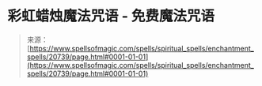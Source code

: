 <!--yml

类别：未分类

日期：2024年06月12日 19:03:49

-->

# 彩虹蜡烛魔法咒语 - 免费魔法咒语

> 来源：[https://www.spellsofmagic.com/spells/spiritual_spells/enchantment_spells/20739/page.html#0001-01-01](https://www.spellsofmagic.com/spells/spiritual_spells/enchantment_spells/20739/page.html#0001-01-01)
